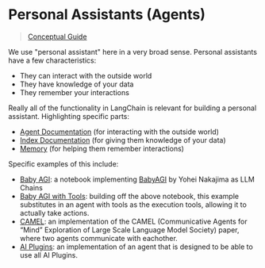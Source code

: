 # Personal Assistants (Agents)

> [Conceptual Guide](https://docs.langchain.com/docs/use-cases/personal-assistants)


We use "personal assistant" here in a very broad sense.
Personal assistants have a few characteristics:

- They can interact with the outside world
- They have knowledge of your data
- They remember your interactions

Really all of the functionality in LangChain is relevant for building a personal assistant.
Highlighting specific parts:

- [Agent Documentation](../modules/agents.rst) (for interacting with the outside world)
- [Index Documentation](../modules/indexes.rst) (for giving them knowledge of your data)
- [Memory](../modules/memory.rst) (for helping them remember interactions)

Specific examples of this include:

- [Baby AGI](agents/baby_agi.ipynb): a notebook implementing [BabyAGI](https://github.com/yoheinakajima/babyagi) by Yohei Nakajima as LLM Chains
- [Baby AGI with Tools](agents/baby_agi_with_agent.ipynb): building off the above notebook, this example substitutes in an agent with tools as the execution tools, allowing it to actually take actions.
- [CAMEL](agents/camel_role_playing.ipynb): an implementation of the CAMEL (Communicative Agents for “Mind” Exploration of Large Scale Language Model Society) paper, where two agents communicate with eachother.
- [AI Plugins](agents/custom_agent_with_plugin_retrieval.ipynb): an implementation of an agent that is designed to be able to use all AI Plugins.
